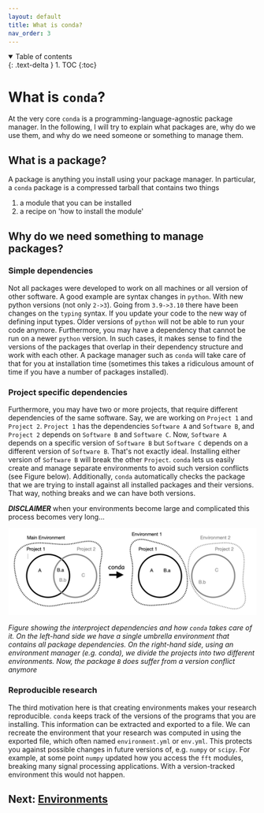 ```yaml
---
layout: default
title: What is conda?
nav_order: 3
---
```


<details open markdown="block">
  <summary>
    Table of contents
  </summary>
  {: .text-delta }
1. TOC
{:toc}
</details>


# What is `conda`?

At the very core `conda` is a programming-language-agnostic package manager. In
the following, I will try to explain what packages are, why do we use them, and
why do we need someone or something to manage them.

## What is a package? 

A package is anything you install using your package manager. In particular, a
`conda` package is a compressed tarball that contains two things
1. a module that you can be installed
2. a recipe on 'how to install the module'

## Why do we need something to manage packages?

### Simple dependencies

Not all packages were developed to work on all machines or all version of other
software. A good example are syntax changes in `python`. With new python
versions (not only `2->3`). Going from `3.9->3.10` there have been changes on
the `typing` syntax. If you update your code to the new way of defining input
types. Older versions of `python` will not be able to run your code anymore.
Furthermore, you may have a dependency that cannot be run on a newer `python`
version. In such cases, it makes sense to find the versions of the packages that
overlap in their dependency structure and work with each other. A package
manager such as `conda` will take care of that for you at installation time
(sometimes this takes a ridiculous amount of time if you have a number of
packages installed).

### Project specific dependencies 

Furthermore, you may have two or more projects, that require different
dependencies of the same software. Say, we are working on `Project 1` and
`Project 2`. `Project 1` has the dependencies `Software A` and `Software B`, and
`Project 2` depends on `Software B` and `Software C`. Now, `Software A` depends
on a specific version of `Software B` but `Software C` depends on a different
version of `Software B`. That's not exactly ideal. Installing either version of
`Software B` will break the other `Project`. `conda` lets us easily create and
manage separate environments to avoid such version conflicts (see Figure below).
Additionally, `conda` automatically checks the package that we are trying to
install against all installed packages and their versions. That way, nothing
breaks and we can have both versions. 

***DISCLAIMER*** when your environments
become large and complicated this process becomes very long...

![](figures/environments.png)

_Figure showing the interproject dependencies and how `conda` takes care of it.
On the left-hand side we have a single umbrella environment that contains all
package dependencies. On the right-hand side, using an environment manager (e.g.
conda), we divide the projects into two different environments. Now, the package
`B` does suffer from a version conflict anymore_

### Reproducible research

The third motivation here is that creating environments makes your research
reproducible. `conda` keeps track of the versions of the programs that you are
installing. This information can be extracted and exported to a file. We can
recreate the environment that your research was computed in using the exported
file, which often named `environment.yml` or `env.yml`. This protects you
against possible changes in future versions of, e.g. `numpy` or `scipy`. For
example, at some point `numpy` updated how you access the `fft` modules,
breaking many signal processing applications. With a version-tracked
environment this would not happen.


## Next: [Environments](environments.md)


